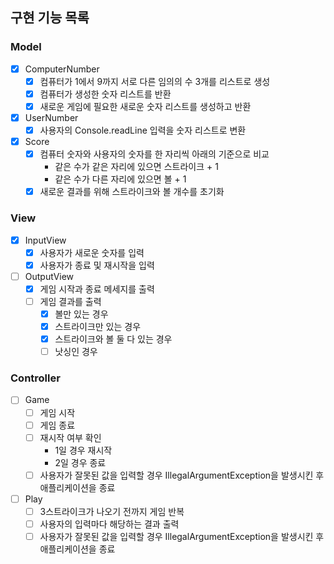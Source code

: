 ## 구현 기능 목록

### Model

- [x]  ComputerNumber
    - [x]  컴퓨터가 1에서 9까지 서로 다른 임의의 수 3개를 리스트로 생성
    - [x]  컴퓨터가 생성한 숫자 리스트를 반환
    - [x]  새로운 게임에 필요한 새로운 숫자 리스트를 생성하고 반환
- [x]  UserNumber
    - [x]  사용자의 Console.readLine 입력을 숫자 리스트로 변환
- [x]  Score
    - [x]  컴퓨터 숫자와 사용자의 숫자를 한 자리씩 아래의 기준으로 비교
        - 같은 수가 같은 자리에 있으면 스트라이크 + 1
        - 같은 수가 다른 자리에 있으면 볼 + 1
    - [x] 새로운 결과를 위해 스트라이크와 볼 개수를 초기화

### View

- [x]  InputView
    - [x]  사용자가 새로운 숫자를 입력
    - [x]  사용자가 종료 및 재시작을 입력
- [ ]  OutputView
    - [x]  게임 시작과 종료 메세지를 출력
    - [ ]  게임 결과를 출력
        - [x] 볼만 있는 경우
        - [x] 스트라이크만 있는 경우
        - [x] 스트라이크와 볼 둘 다 있는 경우
        - [ ] 낫싱인 경우

### Controller

- [ ]  Game
    - [ ]  게임 시작
    - [ ]  게임 종료
    - [ ]  재시작 여부 확인
        - 1일 경우 재시작
        - 2일 경우 종료
    - [ ]  사용자가 잘못된 값을 입력할 경우 IllegalArgumentException을 발생시킨 후 애플리케이션을 종료
- [ ]  Play
    - [ ]  3스트라이크가 나오기 전까지 게임 반복
    - [ ]  사용자의 입력마다 해당하는 결과 출력
    - [ ]  사용자가 잘못된 값을 입력할 경우 IllegalArgumentException을 발생시킨 후 애플리케이션을 종료
